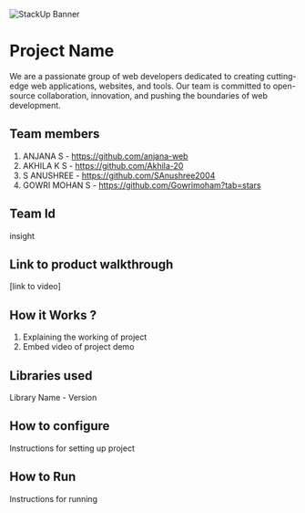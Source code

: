 ![StackUp Banner]([https://tinkerhub.frappe.cloud/files/stackup%20banner.jpeg])
# Project Name
We are a passionate group of web developers dedicated to creating cutting-edge web applications, websites, and tools. Our team is committed to open-source collaboration, innovation, and pushing the boundaries of web development.
## Team members
1. ANJANA S - https://github.com/anjana-web
2. AKHILA K S - https://github.com/Akhila-20
3. S ANUSHREE - https://github.com/SAnushree2004
4. GOWRI MOHAN S - https://github.com/Gowrimoham?tab=stars
## Team Id
insight
## Link to product walkthrough
[link to video]
## How it Works ?
1. Explaining the working of project
2. Embed video of project demo
## Libraries used
Library Name - Version
## How to configure
Instructions for setting up project
## How to Run
Instructions for running
